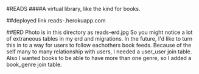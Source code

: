 #READS
####A virtual library, like the kind for books.

##deployed link
reads-.herokuapp.com

##ERD
Photo is in this directory as reads-erd.jpg
So you might notice a lot of extraneous tables in my erd and migrations. In the future, I'd like to turn this in to a way for users to follow eachothers book feeds. Because of the self many to many relationship with users, I needed a user_user join table. Also I wanted books to be able to have more than one genre, so I added a book_genre join table.
